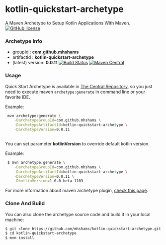 # kotlin-quickstart-archetype

A Maven Archetype to Setup Kotlin Applications With Maven.
[![GitHub license](https://img.shields.io/badge/license-Apache%20License%202.0-blue.svg?style=flat)](http://www.apache.org/licenses/LICENSE-2.0)
 
### Archetype Info
- groupId         : **com.github.mhshams**
- artifactId      : **kotlin-quickstart-archetype**
- (latest) version: **0.0.11**
[![Build Status](https://travis-ci.org/mhshams/kotlin-quickstart-archetype.svg?branch=master)](https://travis-ci.org/mhshams/kotlin-quickstart-archetype)
[![Maven Central](https://maven-badges.herokuapp.com/maven-central/com.github.mhshams/kotlin-quickstart-archetype/badge.svg)](https://maven-badges.herokuapp.com/maven-central/com.github.mhshams/kotlin-quickstart-archetype)

### Usage

Quick Start Archetype is available in [The Central Repository](http://search.maven.org/#browse), so you just need to execute maven `archetype:generate` in command line or your favorite IDE.

Example:
```bash
 mvn archetype:generate \
    -DarchetypeGroupId=com.github.mhshams \
    -DarchetypeArtifactId=kotlin-quickstart-archetype \
    -DarchetypeVersion=0.0.11
 
```

You can set parameter **kotlinVersion** to override default kotlin version.

Example:
```bash
 $ mvn archetype:generate \
    -DarchetypeGroupId=com.github.mhshams \
    -DarchetypeArtifactId=kotlin-quickstart-archetype \
    -DarchetypeVersion=0.0.11 \
    -DkotlinVersion=1.0.0-beta-1103

```

For more information about maven archetype plugin, [check this page](http://maven.apache.org/archetype/maven-archetype-plugin/).

### Clone And Build

You can also clone the archetype source code and build it in your local machine:

```bash
$ git clone https://github.com/mhshams/kotlin-quickstart-archetype.git
$ cd kotlin-quickstart-archetype
$ mvn install

```

